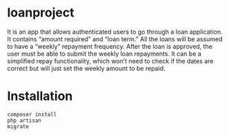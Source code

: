 # loanproject

It is an app that allows authenticated users to go through a loan application. It contains “amount required” and “loan term.” All the loans will be assumed to have a “weekly” repayment frequency. After the loan is approved, the user must be able to submit the weekly loan repayments. It can be a simplified repay functionality, which won’t need to check if the dates are correct but will just set the weekly amount to be repaid.

# Installation

<code>composer install</code><br/>
<code>php artisan migrate</code>
